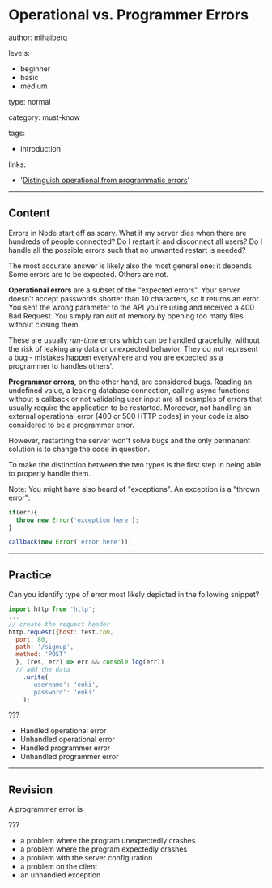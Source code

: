 # Operational vs. Programmer Errors
author: mihaiberq

levels:
  - beginner
  - basic
  - medium

type: normal

category: must-know

tags:
  - introduction

links:
   - '[Distinguish operational from programmatic errors](https://github.com/i0natan/nodebestpractices/blob/master/sections/errorhandling/operationalvsprogrammererror.md)'

---
## Content

Errors in Node start off as scary. What if my server dies when there are hundreds of people connected? Do I restart it and disconnect all users? Do I handle all the possible errors such that no unwanted restart is needed?

The most accurate answer is likely also the most general one: it depends. Some errors are to be expected. Others are not.

**Operational errors** are a subset of the "expected errors". Your server doesn't accept passwords shorter than 10 characters, so it returns an error. You sent the wrong parameter to the API you're using and received a 400 Bad Request. You simply ran out of memory by opening too many files without closing them.

These are usually *run-time* errors which can be handled gracefully, without the risk of leaking any data or unexpected behavior. They do not represent a bug - mistakes happen everywhere and you are expected as a programmer to handles others'.

**Programmer errors**, on the other hand, are considered bugs. Reading an undefined value, a leaking database connection, calling async functions without a callback or not validating user input are all examples of errors that usually require the application to be restarted. Moreover, not handling an external operational error (400 or 500 HTTP codes) in your code is also  considered to be a programmer error.

However, restarting the server won't solve bugs and the only permanent solution is to change the code in question.

To make the distinction between the two types is the first step in being able to properly handle them.

Note: You might have also heard of "exceptions". An exception is a "thrown error":
```js
if(err){
  throw new Error('exception here');  
}

callback(new Error('error here'));
```

---
## Practice

Can you identify type of error most likely depicted in the following snippet?
```js
import http from 'http';
...
// create the request header
http.request({host: test.com,
  port: 80,
  path: '/signup',
  method: 'POST'
  }, (res, err) => err && console.log(err))
  // add the data
    .write(
      'username': 'enki',
      'password': 'enki'
    );
```
???

* Handled operational error
* Unhandled operational error
* Handled programmer error
* Unhandled programmer error

---
## Revision

A programmer error is

???

* a problem where the program unexpectedly crashes
* a problem where the program expectedly crashes
* a problem with the server configuration
* a problem on the client
* an unhandled exception
